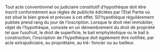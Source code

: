 Tout acte conventionnel ou judiciaire constitutif d’hypothèque doit être inscrit
conformément aux règles de publicité édictées par l’Etat Partie où est situé le bien grevé et
prévues à cet effet.
50’hypothèque régulièrement publiée prend rang du jour de l’inscription. Lorsque le droit réel
immobilier, objet de l’hypothèque, consiste en un démembrement du droit de propriété tel que
l’usufruit, le droit de superficie, le bail emphytéotique ou le bail à construction, l’inscription
de l’hypothèque doit également être notifiée, par acte extrajudiciaire, au propriétaire, au tré-
foncier ou au bailleur.